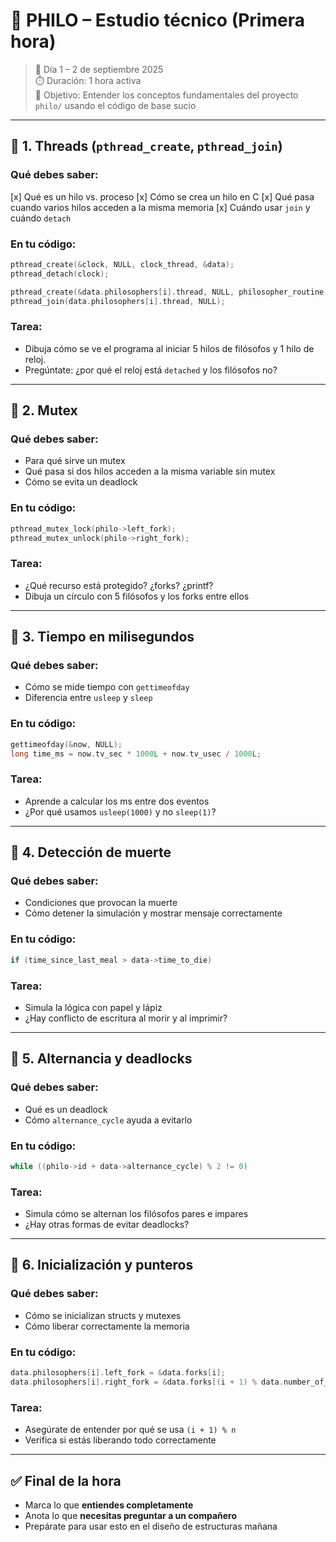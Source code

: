 # 🧠 PHILO – Estudio técnico (Primera hora)

> 📅 Día 1 – 2 de septiembre 2025  
> ⏱️ Duración: 1 hora activa  
> 🎯 Objetivo: Entender los conceptos fundamentales del proyecto `philo/` usando el código de base sucio

---

## 🔹 1. Threads (`pthread_create`, `pthread_join`)

### Qué debes saber:
[x] Qué es un hilo vs. proceso
[x] Cómo se crea un hilo en C
[x] Qué pasa cuando varios hilos acceden a la misma memoria
[x] Cuándo usar `join` y cuándo `detach`

### En tu código:
```c
pthread_create(&clock, NULL, clock_thread, &data);
pthread_detach(clock);

pthread_create(&data.philosophers[i].thread, NULL, philosopher_routine, &data.philosophers[i]);
pthread_join(data.philosophers[i].thread, NULL);
```

### Tarea:
- Dibuja cómo se ve el programa al iniciar 5 hilos de filósofos y 1 hilo de reloj.
- Pregúntate: ¿por qué el reloj está `detached` y los filósofos no?

---

## 🔹 2. Mutex

### Qué debes saber:
- Para qué sirve un mutex
- Qué pasa si dos hilos acceden a la misma variable sin mutex
- Cómo se evita un deadlock

### En tu código:
```c
pthread_mutex_lock(philo->left_fork);
pthread_mutex_unlock(philo->right_fork);
```

### Tarea:
- ¿Qué recurso está protegido? ¿forks? ¿printf?
- Dibuja un círculo con 5 filósofos y los forks entre ellos

---

## 🔹 3. Tiempo en milisegundos

### Qué debes saber:
- Cómo se mide tiempo con `gettimeofday`
- Diferencia entre `usleep` y `sleep`

### En tu código:
```c
gettimeofday(&now, NULL);
long time_ms = now.tv_sec * 1000L + now.tv_usec / 1000L;
```

### Tarea:
- Aprende a calcular los ms entre dos eventos
- ¿Por qué usamos `usleep(1000)` y no `sleep(1)`?

---

## 🔹 4. Detección de muerte

### Qué debes saber:
- Condiciones que provocan la muerte
- Cómo detener la simulación y mostrar mensaje correctamente

### En tu código:
```c
if (time_since_last_meal > data->time_to_die)
```

### Tarea:
- Simula la lógica con papel y lápiz
- ¿Hay conflicto de escritura al morir y al imprimir?

---

## 🔹 5. Alternancia y deadlocks

### Qué debes saber:
- Qué es un deadlock
- Cómo `alternance_cycle` ayuda a evitarlo

### En tu código:
```c
while ((philo->id + data->alternance_cycle) % 2 != 0)
```

### Tarea:
- Simula cómo se alternan los filósofos pares e impares
- ¿Hay otras formas de evitar deadlocks?

---

## 🔹 6. Inicialización y punteros

### Qué debes saber:
- Cómo se inicializan structs y mutexes
- Cómo liberar correctamente la memoria

### En tu código:
```c
data.philosophers[i].left_fork = &data.forks[i];
data.philosophers[i].right_fork = &data.forks[(i + 1) % data.number_of_philosophers];
```

### Tarea:
- Asegúrate de entender por qué se usa `(i + 1) % n`
- Verifica si estás liberando todo correctamente

---

## ✅ Final de la hora

- Marca lo que **entiendes completamente**
- Anota lo que **necesitas preguntar a un compañero**
- Prepárate para usar esto en el diseño de estructuras mañana
